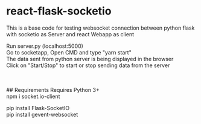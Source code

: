 # react-flask-socketio
This is a base code for testing websocket connection between python flask with socketio as Server and react Webapp as client

Run server.py (localhost:5000) <br />
Go to socketapp, Open CMD and type "yarn start" <br />
The data sent from python server is being displayed in the browser <br />
Click on "Start/Stop" to start or stop sending data from the server <br />

<br />
<br />
## Requirements
Requires Python 3+
<br />
npm i socket.io-client <br />

pip install Flask-SocketIO <br />
pip install gevent-websocket
